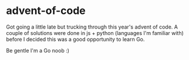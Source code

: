 # advent-of-code

Got going a little late but trucking through this year's advent of code.  A couple of solutions were done in js + python (languages I'm familiar with) before I decided this was a good opportunity to learn Go.

Be gentle I'm a Go noob :)
